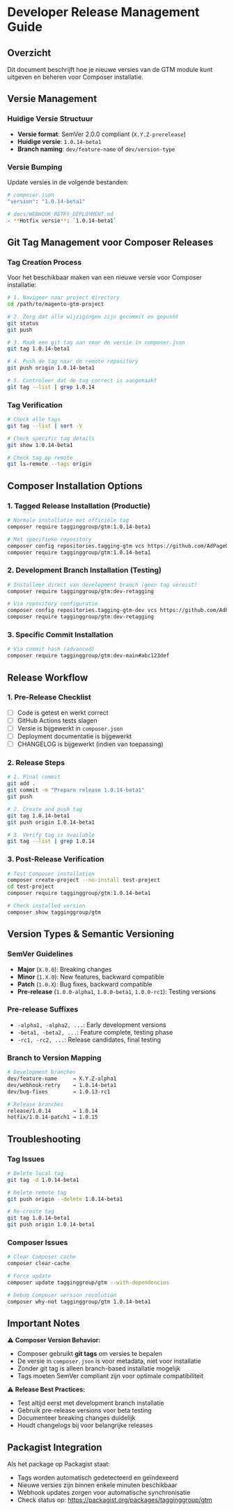 # Developer Release Management Guide

## Overzicht
Dit document beschrijft hoe je nieuwe versies van de GTM module kunt uitgeven en beheren voor Composer installatie.

## Versie Management

### Huidige Versie Structuur
- **Versie format**: SemVer 2.0.0 compliant (`X.Y.Z-prerelease`)
- **Huidige versie**: `1.0.14-beta1`
- **Branch naming**: `dev/feature-name` of `dev/version-type`

### Versie Bumping
Update versies in de volgende bestanden:
```bash
# composer.json
"version": "1.0.14-beta1"

# docs/WEBHOOK_RETRY_DEPLOYMENT.md  
- **Hotfix versie**: `1.0.14-beta1`
```

## Git Tag Management voor Composer Releases

### Tag Creation Process
Voor het beschikbaar maken van een nieuwe versie voor Composer installatie:

```bash
# 1. Navigeer naar project directory
cd /path/to/magento-gtm-project

# 2. Zorg dat alle wijzigingen zijn gecommit en gepusht
git status
git push

# 3. Maak een git tag aan voor de versie in composer.json
git tag 1.0.14-beta1

# 4. Push de tag naar de remote repository
git push origin 1.0.14-beta1

# 5. Controleer dat de tag correct is aangemaakt
git tag --list | grep 1.0.14
```

### Tag Verification
```bash
# Check alle tags
git tag --list | sort -V

# Check specific tag details
git show 1.0.14-beta1

# Check tag op remote
git ls-remote --tags origin
```

## Composer Installation Options

### 1. Tagged Release Installation (Productie)
```bash
# Normale installatie met officiële tag
composer require tagginggroup/gtm:1.0.14-beta1

# Met specifieke repository
composer config repositories.tagging-gtm vcs https://github.com/AdPageGroup/Magento.git
composer require tagginggroup/gtm:1.0.14-beta1
```

### 2. Development Branch Installation (Testing)
```bash
# Installeer direct van development branch (geen tag vereist)
composer require tagginggroup/gtm:dev-retagging

# Via repository configuratie
composer config repositories.tagging-gtm-dev vcs https://github.com/AdPageGroup/Magento.git
composer require tagginggroup/gtm:dev-retagging
```

### 3. Specific Commit Installation
```bash
# Via commit hash (advanced)
composer require tagginggroup/gtm:dev-main#abc123def
```

## Release Workflow

### 1. Pre-Release Checklist
- [ ] Code is getest en werkt correct
- [ ] GitHub Actions tests slagen
- [ ] Versie is bijgewerkt in `composer.json`
- [ ] Deployment documentatie is bijgewerkt
- [ ] CHANGELOG is bijgewerkt (indien van toepassing)

### 2. Release Steps
```bash
# 1. Final commit
git add .
git commit -m "Prepare release 1.0.14-beta1"
git push

# 2. Create and push tag
git tag 1.0.14-beta1
git push origin 1.0.14-beta1

# 3. Verify tag is available
git tag --list | grep 1.0.14
```

### 3. Post-Release Verification
```bash
# Test Composer installation
composer create-project --no-install test-project
cd test-project
composer require tagginggroup/gtm:1.0.14-beta1

# Check installed version
composer show tagginggroup/gtm
```

## Version Types & Semantic Versioning

### SemVer Guidelines
- **Major** (`X.0.0`): Breaking changes
- **Minor** (`1.X.0`): New features, backward compatible
- **Patch** (`1.0.X`): Bug fixes, backward compatible
- **Pre-release** (`1.0.0-alpha1`, `1.0.0-beta1`, `1.0.0-rc1`): Testing versions

### Pre-release Suffixes
- `-alpha1, -alpha2, ...`: Early development versions
- `-beta1, -beta2, ...`: Feature complete, testing phase
- `-rc1, -rc2, ...`: Release candidates, final testing

### Branch to Version Mapping
```bash
# Development branches
dev/feature-name     → X.Y.Z-alpha1
dev/webhook-retry    → 1.0.14-beta1
dev/bug-fixes        → 1.0.13-rc1

# Release branches  
release/1.0.14       → 1.0.14
hotfix/1.0.14-patch1 → 1.0.15
```

## Troubleshooting

### Tag Issues
```bash
# Delete local tag
git tag -d 1.0.14-beta1

# Delete remote tag
git push origin --delete 1.0.14-beta1

# Re-create tag
git tag 1.0.14-beta1
git push origin 1.0.14-beta1
```

### Composer Issues
```bash
# Clear Composer cache
composer clear-cache

# Force update
composer update tagginggroup/gtm --with-dependencies

# Debug Composer version resolution
composer why-not tagginggroup/gtm 1.0.14-beta1
```

## Important Notes

⚠️ **Composer Version Behavior:**
- Composer gebruikt **git tags** om versies te bepalen
- De versie in `composer.json` is voor metadata, niet voor installatie
- Zonder git tag is alleen branch-based installatie mogelijk
- Tags moeten SemVer compliant zijn voor optimale compatibiliteit

⚠️ **Release Best Practices:**
- Test altijd eerst met development branch installatie
- Gebruik pre-release versions voor beta testing
- Documenteer breaking changes duidelijk
- Houdt changelogs bij voor belangrijke releases

## Packagist Integration

Als het package op Packagist staat:
- Tags worden automatisch gedetecteerd en geïndexeerd
- Nieuwe versies zijn binnen enkele minuten beschikbaar
- Webhook updates zorgen voor automatische synchronisatie
- Check status op: https://packagist.org/packages/tagginggroup/gtm 
